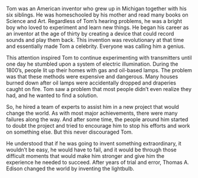 Tom was an American inventor who grew up in Michigan together with his six siblings.
He was homeschooled by his mother and read many books on Science and Art.
Regardless of Tom’s hearing problems, he was a bright boy who loved to experiment and learn new things. He began his career as an inventor at the age of thirty by creating a device that could record sounds and play them back. This invention was revolutionary at that time and essentially made Tom a celebrity. Everyone was calling him a genius.

This attention inspired Tom to continue experimenting with transmitters until one day he
stumbled upon a system of electric illumination. During the 1800’s, people lit up their homes with gas and oil-based lamps. The problem was that these methods were expensive and dangerous. Many houses burned down after oil lamps were accidentally dropped and draperies caught on fire. Tom saw a problem that most people didn’t even realize they had, and he wanted to find a solution.

So, he hired a team of experts to assist him in a new project that would change the world.
As with most major achievements, there were many failures along the way. And after some
time, the people around him started to doubt the project and tried to encourage him to stop
his efforts and work on something else. But this never discouraged Tom.

He understood that if he was going to invent something extraordinary, it wouldn’t be easy, he would have to fail, and it would be through those difficult moments that would make him stronger and give him the experience he needed to succeed. After years of trial and error, Thomas A. Edison changed the world by inventing the lightbulb.


